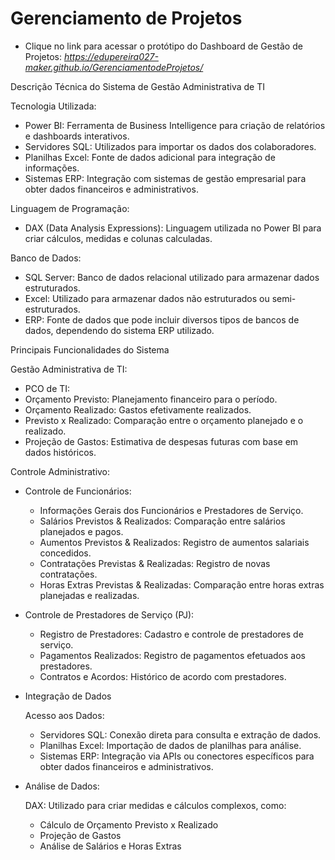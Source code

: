 # Gerenciamento de Projetos

- Clique no link para acessar o protótipo do Dashboard de Gestão de Projetos:
*https://edupereira027-maker.github.io/GerenciamentodeProjetos/*

Descrição Técnica do Sistema de Gestão Administrativa de TI

Tecnologia Utilizada:

- Power BI: Ferramenta de Business Intelligence para criação de relatórios e dashboards interativos.
- Servidores SQL: Utilizados para importar os dados dos colaboradores.
- Planilhas Excel: Fonte de dados adicional para integração de informações.
- Sistemas ERP: Integração com sistemas de gestão empresarial para obter dados financeiros e administrativos.

Linguagem de Programação:

- DAX (Data Analysis Expressions): Linguagem utilizada no Power BI para criar cálculos, medidas e colunas calculadas.

Banco de Dados:

- SQL Server: Banco de dados relacional utilizado para armazenar dados estruturados.
- Excel: Utilizado para armazenar dados não estruturados ou semi-estruturados.
- ERP: Fonte de dados que pode incluir diversos tipos de bancos de dados, dependendo do sistema ERP utilizado.

Principais Funcionalidades do Sistema

Gestão Administrativa de TI:

- PCO de TI:
- Orçamento Previsto: Planejamento financeiro para o período.
- Orçamento Realizado: Gastos efetivamente realizados.
- Previsto x Realizado: Comparação entre o orçamento planejado e o realizado.
- Projeção de Gastos: Estimativa de despesas futuras com base em dados históricos.

Controle Administrativo:

- Controle de Funcionários:

  - Informações Gerais dos Funcionários e Prestadores de Serviço.
  - Salários Previstos & Realizados: Comparação entre salários planejados e pagos.
  - Aumentos Previstos & Realizados: Registro de aumentos salariais concedidos.
  - Contratações Previstas & Realizadas: Registro de novas contratações.
  - Horas Extras Previstas & Realizadas: Comparação entre horas extras planejadas e realizadas.

- Controle de Prestadores de Serviço (PJ):

  - Registro de Prestadores: Cadastro e controle de prestadores de serviço.
  - Pagamentos Realizados: Registro de pagamentos efetuados aos prestadores.
  - Contratos e Acordos: Histórico de acordo com prestadores.

- Integração de Dados

  Acesso aos Dados:
  
  - Servidores SQL: Conexão direta para consulta e extração de dados.
  - Planilhas Excel: Importação de dados de planilhas para análise.
  - Sistemas ERP: Integração via APIs ou conectores específicos para obter dados financeiros e administrativos.

- Análise de Dados:

  DAX: Utilizado para criar medidas e cálculos complexos, como:
  - Cálculo de Orçamento Previsto x Realizado
  - Projeção de Gastos
  - Análise de Salários e Horas Extras
 
  
